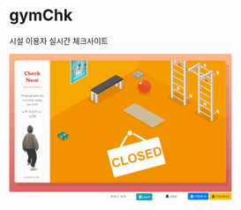 # gymChk
시설 이용자 실시간 체크사이트

<img src="https://github.com/harteh/gymChk/blob/main/src/main/webapp/resources/img/finished/pj_gymFullText.gif?raw=true" width="80%"	/>  
